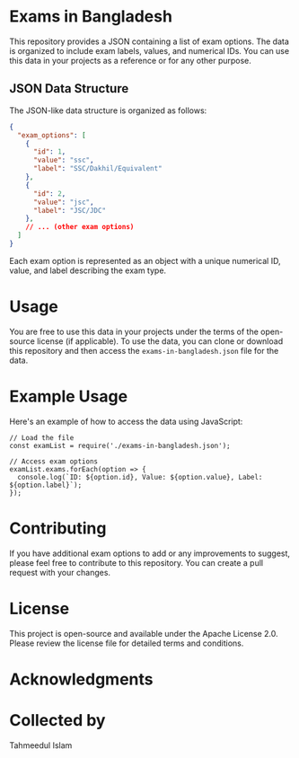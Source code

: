 # Exams in Bangladesh

This repository provides a JSON containing a list of exam options. The data is organized to include exam labels, values, and numerical IDs. You can use this data in your projects as a reference or for any other purpose.

## JSON Data Structure

The JSON-like data structure is organized as follows:

```json
{
  "exam_options": [
    {
      "id": 1,
      "value": "ssc",
      "label": "SSC/Dakhil/Equivalent"
    },
    {
      "id": 2,
      "value": "jsc",
      "label": "JSC/JDC"
    },
    // ... (other exam options)
  ]
}
```
Each exam option is represented as an object with a unique numerical ID, value, and label describing the exam type.
# Usage
You are free to use this data in your projects under the terms of the open-source license (if applicable). To use the data, you can clone or download this repository and then access the `exams-in-bangladesh.json` file for the data.
# Example Usage
Here's an example of how to access the data using JavaScript:
```
// Load the file
const examList = require('./exams-in-bangladesh.json');

// Access exam options
examList.exams.forEach(option => {
  console.log(`ID: ${option.id}, Value: ${option.value}, Label: ${option.label}`);
});
```
# Contributing
If you have additional exam options to add or any improvements to suggest, please feel free to contribute to this repository. You can create a pull request with your changes.

# License
This project is open-source and available under the Apache License 2.0. Please review the license file for detailed terms and conditions.

# Acknowledgments

# Collected by
Tahmeedul Islam
